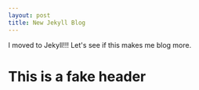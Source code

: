 ```yaml
---
layout: post
title: New Jekyll Blog
---
```


I moved to Jekyll!!! Let's see if this makes me blog more.

<h1 id="movethis">This is a fake header</h1>
